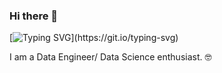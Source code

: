 ### Hi there 👋

[![Typing SVG](https://readme-typing-svg.herokuapp.com?color=B631F7&lines=Welcome+to+my+GitHub+profile+!!!)](https://git.io/typing-svg)

I am a Data Engineer/ Data Science enthusiast. :nerd_face:  



